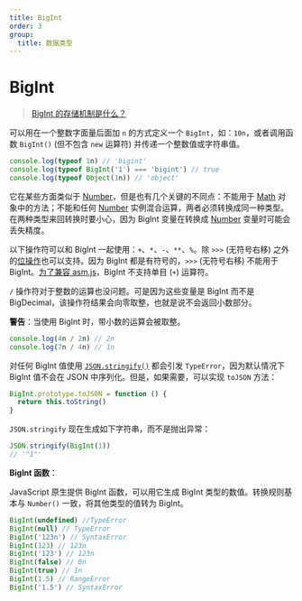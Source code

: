 ```yaml
---
title: BigInt
order: 3
group:
  title: 数据类型
---
```


# BigInt

> [BigInt 的存储机制是什么？](https://www.zhihu.com/question/472425718)

可以用在一个整数字面量后面加 `n` 的方式定义一个 `BigInt`，如：`10n`，或者调用函数 `BigInt()` (但不包含 `new` 运算符) 并传递一个整数值或字符串值。

```js
console.log(typeof 1n) // 'bigint'
console.log(typeof BigInt('1') === 'bigint') // true
console.log(typeof Object(1n)) // 'object'
```

它在某些方面类似于 [Number](https://developer.mozilla.org/zh-CN/docs/Web/JavaScript/Reference/Global_Objects/Number)，但是也有几个关键的不同点：不能用于 [Math](https://developer.mozilla.org/zh-CN/docs/Web/JavaScript/Reference/Global_Objects/Math) 对象中的方法；不能和任何 [Number](https://developer.mozilla.org/zh-CN/docs/Web/JavaScript/Reference/Global_Objects/Number) 实例混合运算，两者必须转换成同一种类型。在两种类型来回转换时要小心，因为 BigInt 变量在转换成 [Number](https://developer.mozilla.org/zh-CN/docs/Web/JavaScript/Reference/Global_Objects/Number) 变量时可能会丢失精度。

以下操作符可以和 BigInt 一起使用：`+`、`*`、`-`、`**`、`%`。除 `>>>` (无符号右移) 之外的[位操作](https://developer.mozilla.org/en-US/docs/Web/JavaScript/Reference/Operators/Bitwise_Operators)也可以支持。因为 BigInt 都是有符号的，`>>>` (无符号右移) 不能用于 BigInt。[为了兼容 asm.js](https://github.com/tc39/proposal-bigint/blob/master/ADVANCED.md#dont-break-asmjs)，BigInt 不支持单目 (`+`) 运算符。

`/` 操作符对于整数的运算也没问题。可是因为这些变量是 BigInt 而不是 BigDecimal，该操作符结果会向零取整，也就是说不会返回小数部分。

**警告**：当使用 BigInt 时，带小数的运算会被取整。

```js
console.log(4n / 2n) // 2n
console.log(7n / 4n) // 1n
```

对任何 BigInt 值使用 [`JSON.stringify()`](https://developer.mozilla.org/zh-CN/docs/Web/JavaScript/Reference/Global_Objects/JSON/stringify) 都会引发 `TypeError`，因为默认情况下 BigInt 值不会在 JSON 中序列化。但是，如果需要，可以实现 `toJSON` 方法：

```js
BigInt.prototype.toJSON = function () {
  return this.toString()
}
```

`JSON.stringify` 现在生成如下字符串，而不是抛出异常：

```js
JSON.stringify(BigInt(1))
// '"1"'
```

**BigInt 函数**：

JavaScript 原生提供 BigInt 函数，可以用它生成 BigInt 类型的数值。转换规则基本与 `Number()` 一致，将其他类型的值转为 BigInt。

```js
BigInt(undefined) //TypeError
BigInt(null) // TypeError
BigInt('123n') // SyntaxError
BigInt(123) // 123n
BigInt('123') // 123n
BigInt(false) // 0n
BigInt(true) // 1n
BigInt(1.5) // RangeError
BigInt('1.5') // SyntaxError
```
